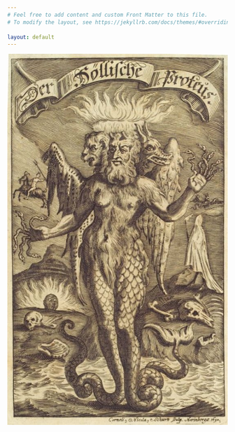 ```yaml
---
# Feel free to add content and custom Front Matter to this file.
# To modify the layout, see https://jekyllrb.com/docs/themes/#overriding-theme-defaults

layout: default
---
```


<img class="homepage-img" src="/assets/img/plc.jpg" alt="Erasmus Francisci (1627-1694) was the author of Hoellischer Proteus, Public domain, via Wikimedia Commons">
